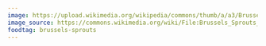 ```yaml
---
image: https://upload.wikimedia.org/wikipedia/commons/thumb/a/a3/Brussels_Sprouts_ready_for_harvest.jpg/1024px-Brussels_Sprouts_ready_for_harvest.jpg
image_source: https://commons.wikimedia.org/wiki/File:Brussels_Sprouts_ready_for_harvest.jpg
foodtag: brussels-sprouts
---
```

